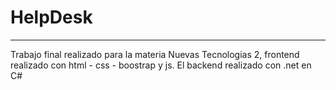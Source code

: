 # HelpDesk
***

Trabajo final realizado para la materia Nuevas Tecnologias 2, frontend realizado con html - css - boostrap y js.
El backend realizado con .net en C#
